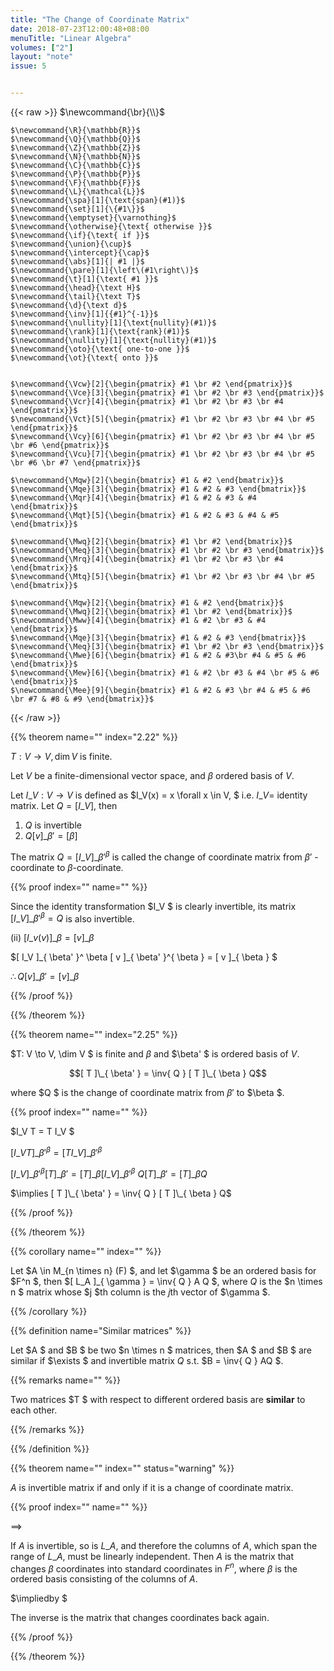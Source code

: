 ```yaml
---
title: "The Change of Coordinate Matrix"
date: 2018-07-23T12:00:48+08:00
menuTitle: "Linear Algebra"
volumes: ["2"]
layout: "note"
issue: 5


---
```


<!--more-->

<div class="latex-macros">
  {{< raw >}}
    $\newcommand{\br}{\\}$

    $\newcommand{\R}{\mathbb{R}}$
    $\newcommand{\Q}{\mathbb{Q}}$
    $\newcommand{\Z}{\mathbb{Z}}$
    $\newcommand{\N}{\mathbb{N}}$
    $\newcommand{\C}{\mathbb{C}}$
    $\newcommand{\P}{\mathbb{P}}$
    $\newcommand{\F}{\mathbb{F}}$
    $\newcommand{\L}{\mathcal{L}}$
    $\newcommand{\spa}[1]{\text{span}(#1)}$
    $\newcommand{\set}[1]{\{#1\}}$
    $\newcommand{\emptyset}{\varnothing}$
    $\newcommand{\otherwise}{\text{ otherwise }}$
    $\newcommand{\if}{\text{ if }}$
    $\newcommand{\union}{\cup}$
    $\newcommand{\intercept}{\cap}$
    $\newcommand{\abs}[1]{| #1 |}$
    $\newcommand{\pare}[1]{\left\(#1\right\)}$
    $\newcommand{\t}[1]{\text{ #1 }}$
    $\newcommand{\head}{\text H}$
    $\newcommand{\tail}{\text T}$
    $\newcommand{\d}{\text d}$
    $\newcommand{\inv}[1]{{#1}^{-1}}$
    $\newcommand{\nullity}[1]{\text{nullity}(#1)}$
    $\newcommand{\rank}[1]{\text{rank}(#1)}$
    $\newcommand{\nullity}[1]{\text{nullity}(#1)}$
    $\newcommand{\oto}{\text{ one-to-one }}$
    $\newcommand{\ot}{\text{ onto }}$


    $\newcommand{\Vcw}[2]{\begin{pmatrix} #1 \br #2 \end{pmatrix}}$
    $\newcommand{\Vce}[3]{\begin{pmatrix} #1 \br #2 \br #3 \end{pmatrix}}$
    $\newcommand{\Vcr}[4]{\begin{pmatrix} #1 \br #2 \br #3 \br #4 \end{pmatrix}}$
    $\newcommand{\Vct}[5]{\begin{pmatrix} #1 \br #2 \br #3 \br #4 \br #5 \end{pmatrix}}$
    $\newcommand{\Vcy}[6]{\begin{pmatrix} #1 \br #2 \br #3 \br #4 \br #5 \br #6 \end{pmatrix}}$
    $\newcommand{\Vcu}[7]{\begin{pmatrix} #1 \br #2 \br #3 \br #4 \br #5 \br #6 \br #7 \end{pmatrix}}$

    $\newcommand{\Mqw}[2]{\begin{bmatrix} #1 & #2 \end{bmatrix}}$
    $\newcommand{\Mqe}[3]{\begin{bmatrix} #1 & #2 & #3 \end{bmatrix}}$
    $\newcommand{\Mqr}[4]{\begin{bmatrix} #1 & #2 & #3 & #4 \end{bmatrix}}$
    $\newcommand{\Mqt}[5]{\begin{bmatrix} #1 & #2 & #3 & #4 & #5 \end{bmatrix}}$

    $\newcommand{\Mwq}[2]{\begin{bmatrix} #1 \br #2 \end{bmatrix}}$
    $\newcommand{\Meq}[3]{\begin{bmatrix} #1 \br #2 \br #3 \end{bmatrix}}$
    $\newcommand{\Mrq}[4]{\begin{bmatrix} #1 \br #2 \br #3 \br #4 \end{bmatrix}}$
    $\newcommand{\Mtq}[5]{\begin{bmatrix} #1 \br #2 \br #3 \br #4 \br #5 \end{bmatrix}}$

    $\newcommand{\Mqw}[2]{\begin{bmatrix} #1 & #2 \end{bmatrix}}$
    $\newcommand{\Mwq}[2]{\begin{bmatrix} #1 \br #2 \end{bmatrix}}$
    $\newcommand{\Mww}[4]{\begin{bmatrix} #1 & #2 \br #3 & #4 \end{bmatrix}}$
    $\newcommand{\Mqe}[3]{\begin{bmatrix} #1 & #2 & #3 \end{bmatrix}}$
    $\newcommand{\Meq}[3]{\begin{bmatrix} #1 \br #2 \br #3 \end{bmatrix}}$
    $\newcommand{\Mwe}[6]{\begin{bmatrix} #1 & #2 & #3\br #4 & #5 & #6 \end{bmatrix}}$
    $\newcommand{\Mew}[6]{\begin{bmatrix} #1 & #2 \br #3 & #4 \br #5 & #6 \end{bmatrix}}$
    $\newcommand{\Mee}[9]{\begin{bmatrix} #1 & #2 & #3 \br #4 & #5 & #6 \br #7 & #8 & #9 \end{bmatrix}}$
  {{< /raw >}}
</div>

{{% theorem name="" index="2.22" %}}

$T:V \to V, \dim V$ is finite.

Let $V$ be a finite-dimensional vector space, and $\beta$ ordered basis of $V$.

Let $I\_V: V \to V$ is defined as  $I\_V(x) = x \forall x \in V, $ i.e. $I\_V =$ identity matrix. Let $Q = [I\_V]$, then

1. $Q$ is invertible
2. $Q [ v ]\_{ \beta' } = [ \beta ]$

The matrix $Q= [ I\_V ]\_{ \beta' }^{ \beta }$ is called the change of coordinate matrix from $\beta'$ -coordinate to $\beta$-coordinate.

{{% proof index="" name="" %}}

Since the identity transformation $I\_V $ is clearly invertible, its matrix $[ I\_V ]\_{ \beta' }^{ \beta } = Q$ is also invertible.

(ii) $[ I\_v(v) ]\_{ \beta } = [ v ]\_{ \beta }$

$[ I\_V ]\_{ \beta'  }^ \beta [ v ]\_{ \beta' }^{ \beta } = [ v ]\_{ \beta } $

$\therefore Q[v]\_\beta' = [ v ]\_{ \beta }$

{{% /proof %}}

{{% /theorem %}}

{{% theorem name="" index="2.25" %}}

$T: V \to V, \dim V $ is finite and $\beta$ and $\beta' $ is ordered basis of $V$.

$$[ T ]\_{ \beta' } = \inv{ Q } [ T ]\_{ \beta } Q$$

where $Q $ is the change of coordinate matrix from $\beta'$ to $\beta $.

{{% proof index="" name="" %}}

$I\_V T = T I\_V $

$[ I\_V T ]\_{ \beta' }^{ \beta }  = [ T I\_V ]\_{ \beta' }^{ \beta }$

$[ I\_V ]\_{ \beta' }^{ \beta } [ T ]\_{ \beta' } = [ T ]\_{ \beta } [ I\_V ]\_{ \beta' }^{ \beta }$
$Q [ T ]\_{ \beta' }  = [ T ]\_{ \beta } Q$

$\implies  [ T ]\_{ \beta' } = \inv{ Q } [ T ]\_{ \beta } Q$

{{% /proof %}}

{{% /theorem %}}

{{% corollary name="" index="" %}}

Let $A \in M\_{n \times n} (F) $, and let $\gamma $ be an ordered basis for $F^n $, then $[ L\_A ]\_{ \gamma } = \inv{ Q } A Q $, where $Q$ is the $n \times n $ matrix whose $j $th column is the $j$th vector of $\gamma $.

{{% /corollary %}}

{{% definition name="Similar matrices" %}}

Let $A $ and $B $ be two $n \times n $ matrices, then $A $ and $B $ are similar if $\exists $ and invertible matrix $Q$ s.t. $B = \inv{ Q } AQ $.

{{% remarks name="" %}}

Two matrices $T $ with respect to different ordered basis are **similar** to each other.

{{% /remarks %}}

{{% /definition %}}


{{% theorem name="" index="" status="warning" %}}

$A$ is invertible matrix if and only if it is a change of coordinate matrix.

{{% proof index="" name="" %}}

$\implies$

If $A$ is invertible, so is $L\_A$, and therefore the columns of $A$, which span the range
of $L\_A$, must be linearly independent. Then $A$ is the matrix that changes $\beta$ coordinates into standard coordinates in $F^n$, where $\beta$ is the ordered basis consisting of the columns of $A$.

$\impliedby $

The inverse is the matrix that changes coordinates back again.

{{% /proof %}}

{{% /theorem %}}

